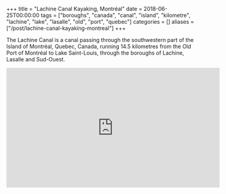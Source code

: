 +++
title = "Lachine Canal Kayaking, Montréal"
date = 2018-06-25T00:00:00
tags = ["boroughs", "canada", "canal", "island", "kilometre", "lachine", "lake", "lasalle", "old", "port", "quebec"]
categories = []
aliases = ["/post/lachine-canal-kayaking-montreal"]
+++


The Lachine Canal is a canal passing through the southwestern part of the Island of Montréal, Quebec, Canada, running 14.5 kilometres from the Old Port of Montréal to Lake Saint-Louis, through the boroughs of Lachine, Lasalle and Sud-Ouest.

<iframe width="560" height="315" src="https://www.youtube.com/embed/EJjwAjv9exE" frameborder="0" allow="autoplay; encrypted-media" allowfullscreen></iframe>
